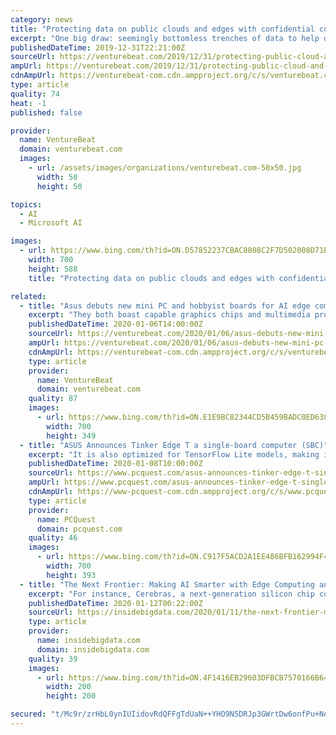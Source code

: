 ```yaml
---
category: news
title: "Protecting data on public clouds and edges with confidential computing"
excerpt: "One big draw: seemingly bottomless trenches of data to help develop and train machine learning systems. While placing and processing intellectual ... computing is already impacting the cloud and application development, look to Microsoft’s Azure confidential computing efforts. Even before the Confidential Computing Consortium kicked off ..."
publishedDateTime: 2019-12-31T22:21:00Z
sourceUrl: https://venturebeat.com/2019/12/31/protecting-public-cloud-and-edge-data-with-confidential-computing/
ampUrl: https://venturebeat.com/2019/12/31/protecting-public-cloud-and-edge-data-with-confidential-computing/amp/
cdnAmpUrl: https://venturebeat-com.cdn.ampproject.org/c/s/venturebeat.com/2019/12/31/protecting-public-cloud-and-edge-data-with-confidential-computing/amp/
type: article
quality: 74
heat: -1
published: false

provider:
  name: VentureBeat
  domain: venturebeat.com
  images:
    - url: /assets/images/organizations/venturebeat.com-50x50.jpg
      width: 50
      height: 50

topics:
  - AI
  - Microsoft AI

images:
  - url: https://www.bing.com/th?id=ON.D57852237CBAC8808C2F7D502008D71B
    width: 700
    height: 588
    title: "Protecting data on public clouds and edges with confidential computing"

related:
  - title: "Asus debuts new mini PC and hobbyist boards for AI edge computing workloads"
    excerpt: "They both boast capable graphics chips and multimedia processors (that can handle up to 4K on the Tinker Edge ... “This latest lineup of … products [is] designed for real-life AI edge-computing applications, from AI-enabled consumer robotics and smart vending machines to AI-enabled video conferencing and camera setups,” wrote Asus in ..."
    publishedDateTime: 2020-01-06T14:00:00Z
    sourceUrl: https://venturebeat.com/2020/01/06/asus-debuts-new-mini-pc-and-hobbyist-boards-for-ai-edge-computing-workloads/
    ampUrl: https://venturebeat.com/2020/01/06/asus-debuts-new-mini-pc-and-hobbyist-boards-for-ai-edge-computing-workloads/amp/
    cdnAmpUrl: https://venturebeat-com.cdn.ampproject.org/c/s/venturebeat.com/2020/01/06/asus-debuts-new-mini-pc-and-hobbyist-boards-for-ai-edge-computing-workloads/amp/
    type: article
    provider:
      name: VentureBeat
      domain: venturebeat.com
    quality: 87
    images:
      - url: https://www.bing.com/th?id=ON.E1E9BC82344CD5B459BADC0ED638FF62
        width: 700
        height: 349
  - title: "ASUS Announces Tinker Edge T a single-board computer (SBC)"
    excerpt: "It is also optimized for TensorFlow Lite models, making it easy to compile and run common ML models. NXP i.MX 8M processor With its powerful and modern quad-core ARM-based NXP i.MX 8M processor, Tinker Edge T offers a powerful solution for graphics, machine vision, video, audio, voice, and safety-critical applications. Tinker Edge T features 1 ..."
    publishedDateTime: 2020-01-08T10:00:00Z
    sourceUrl: https://www.pcquest.com/asus-announces-tinker-edge-t-single-board-computer-sbc/
    ampUrl: https://www.pcquest.com/asus-announces-tinker-edge-t-single-board-computer-sbc/amp/
    cdnAmpUrl: https://www-pcquest-com.cdn.ampproject.org/c/s/www.pcquest.com/asus-announces-tinker-edge-t-single-board-computer-sbc/amp/
    type: article
    provider:
      name: PCQuest
      domain: pcquest.com
    quality: 46
    images:
      - url: https://www.bing.com/th?id=ON.C917F5ACD2A1EE486BFB162994F4850C
        width: 700
        height: 393
  - title: "The Next Frontier: Making AI Smarter with Edge Computing and HCI"
    excerpt: "For instance, Cerebras, a next-generation silicon chip company, which just introduced its new “Wafer Scale Engine,” is a perfect example of this. It is designed specifically for the training of AI models. The new chip is phenomenally fast with 1.2 trillion transistors and 400,000 processing cores. However all of this consumes an amount of ..."
    publishedDateTime: 2020-01-12T00:22:00Z
    sourceUrl: https://insidebigdata.com/2020/01/11/the-next-frontier-making-ai-smarter-with-edge-computing-and-hci/
    type: article
    provider:
      name: insidebigdata.com
      domain: insidebigdata.com
    quality: 39
    images:
      - url: https://www.bing.com/th?id=ON.4F1416EB29603DFBCB7570166B64ED49
        width: 200
        height: 200

secured: "t/Mc9r/zrHbL0ynIUIidovRdQFFgTdUaN++YHO9N5DRJp3GWrtDw6onfPu+Nezd3/vetORenhKRTmdSDM/hkliSue5X1UepuVRr8Oef2GE/iB3XC5GU3Vf5LdfHI5g0/YOKc0Yl0WotoXGeqJTmfmH7lQMFhdKXUFIOQ/nzaAHm06T49eh61pSCN+SL4wIz974XZqIf5aKPL3r/eF6MmuTL9VaYeeqvzSTooH9lLfqoxucGCpKiR8abFgKCV+H4w2JSqaWPzXOzHH2vTH0zBXw==;Iq8iiXXCMykK34j/OPNR1g=="
---
```


